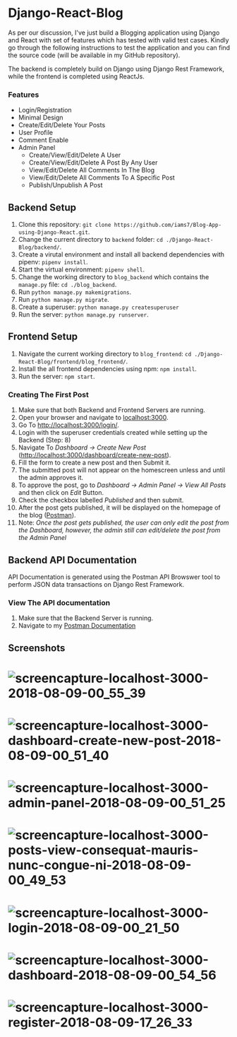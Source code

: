 # Django-React-Blog

As per our discussion, I've just build a Blogging application using Django and React with set of features which has tested with valid test cases. Kindly go through the following instructions to test the application and you can find the source code (will be available in my GitHub repository).

The backend is completely build on Django using Django Rest Framework, while the frontend is completed using ReactJs.

### Features

- Login/Registration
- Minimal Design
- Create/Edit/Delete Your Posts
- User Profile
- Comment Enable
- Admin Panel
  - Create/View/Edit/Delete A User
  - Create/View/Edit/Delete A Post By Any User
  - View/Edit/Delete All Comments In The Blog
  - View/Edit/Delete All Comments To A Specific Post
  - Publish/Unpublish A Post

## Backend Setup

1. Clone this repository: `git clone https://github.com/iams7/Blog-App-using-Django-React.git`.
2. Change the current directory to `backend` folder: `cd ./Django-React-Blog/backend/`.
3. Create a virutal environment and install all backend dependencies with pipenv: `pipenv install`.
4. Start the virtual environment: `pipenv shell`.
5. Change the working directory to `blog_backend` which contains the `manage.py` file: `cd ./blog_backend`.
6. Run `python manage.py makemigrations`.
7. Run `python manage.py migrate`.
8. Create a superuser: `python manage.py createsuperuser`
9. Run the server: `python manage.py runserver`.

## Frontend Setup

1. Navigate the current working directory to `blog_frontend`: `cd ./Django-React-Blog/frontend/blog_frontend/`.
2. Install the all frontend dependencies using npm: `npm install`.
3. Run the server: `npm start`.

### Creating The First Post

1. Make sure that both Backend and Frontend Servers are running.
2. Open your browser and navigate to [localhost:3000](localhost:3000).
3. Go To [http://localhost:3000/login/](http://localhost:3000/login/).
4. Login with the superuser credentials created while setting up the Backend (Step: 8)
5. Navigate To _Dashboard -> Create New Post_ ([http://localhost:3000/dashboard/create-new-post](http://localhost:3000/dashboard/create-new-post)).
6. Fill the form to create a new post and then Submit it.
7. The submitted post will not appear on the homescreen unless and until the admin approves it.
8. To approve the post, go to _Dashboard -> Admin Panel -> View All Posts_ and then click on _Edit_ Button.
9. Check the checkbox labelled _Published_ and then submit.
10. After the post gets published, it will be displayed on the homepage of the blog ([Postman](https://documenter.getpostman.com/view/11578501/TWDWJGuT)).
11. Note: _Once the post gets published, the user can only edit the post from the Dashboard, however, the admin still can edit/delete the post from the Admin Panel_

## Backend API Documentation

API Documentation is generated using the Postman API Browswer tool to perform JSON data transactions on Django Rest Framework.

### View The API documentation

1. Make sure that the Backend Server is running.
2. Navigate to my [Postman Documentation](https://documenter.getpostman.com/view/11578501/TWDWJGuT)

## Screenshots

# ![screencapture-localhost-3000-2018-08-09-00_55_39](https://user-images.githubusercontent.com/29149191/43859744-2d0d54d6-9b6f-11e8-9bc9-c9f3a81c66af.png)

# ![screencapture-localhost-3000-dashboard-create-new-post-2018-08-09-00_51_40](https://user-images.githubusercontent.com/29149191/43859585-ac2a47b6-9b6e-11e8-8ec3-86aaa4d51bfe.png)

# ![screencapture-localhost-3000-admin-panel-2018-08-09-00_51_25](https://user-images.githubusercontent.com/29149191/43859586-ac6b43ce-9b6e-11e8-993d-1f6c0b29ef2a.png)

# ![screencapture-localhost-3000-posts-view-consequat-mauris-nunc-congue-ni-2018-08-09-00_49_53](https://user-images.githubusercontent.com/29149191/43859587-acacdbfe-9b6e-11e8-8d99-835f4e18dfbc.png)

# ![screencapture-localhost-3000-login-2018-08-09-00_21_50](https://user-images.githubusercontent.com/29149191/43859588-aced0602-9b6e-11e8-9b6a-317ac39cf0ff.png)

# ![screencapture-localhost-3000-dashboard-2018-08-09-00_54_56](https://user-images.githubusercontent.com/29149191/43859745-2d61b030-9b6f-11e8-9c49-90e08c054647.png)

# ![screencapture-localhost-3000-register-2018-08-09-17_26_33](https://user-images.githubusercontent.com/29149191/43897437-9ae18b46-9bf9-11e8-8a20-ad5c5c628963.png)
